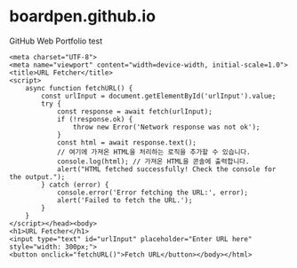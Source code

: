 # boardpen.github.io
GitHub Web Portfolio test

<!DOCTYPE html><html lang="en"><head>
    <meta charset="UTF-8">
    <meta name="viewport" content="width=device-width, initial-scale=1.0">
    <title>URL Fetcher</title>
    <script>
        async function fetchURL() {
            const urlInput = document.getElementById('urlInput').value;
            try {
                const response = await fetch(urlInput);
                if (!response.ok) {
                    throw new Error('Network response was not ok');
                }
                const html = await response.text();
                // 여기에 가져온 HTML을 처리하는 로직을 추가할 수 있습니다.
                console.log(html); // 가져온 HTML을 콘솔에 출력합니다.
                alert("HTML fetched successfully! Check the console for the output.");
            } catch (error) {
                console.error('Error fetching the URL:', error);
                alert('Failed to fetch the URL.');
            }
        }
    </script></head><body>
    <h1>URL Fetcher</h1>
    <input type="text" id="urlInput" placeholder="Enter URL here" style="width: 300px;">
    <button onclick="fetchURL()">Fetch URL</button></body></html>
